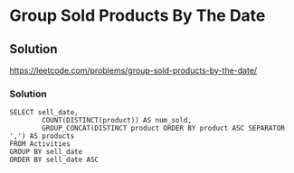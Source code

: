 # Group Sold Products By The Date
## Solution
https://leetcode.com/problems/group-sold-products-by-the-date/
### Solution
```
SELECT sell_date,
		COUNT(DISTINCT(product)) AS num_sold, 
		GROUP_CONCAT(DISTINCT product ORDER BY product ASC SEPARATOR ',') AS products
FROM Activities
GROUP BY sell_date
ORDER BY sell_date ASC
```
